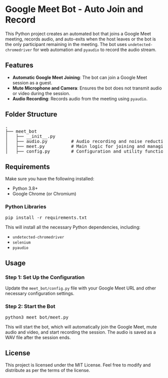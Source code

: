 
<html lang="en">
<head>
    <meta charset="UTF-8">
    <meta name="viewport" content="width=device-width, initial-scale=1.0">
</head>
<body>

<h1>Google Meet Bot - Auto Join and Record</h1>

<p>This Python project creates an automated bot that joins a Google Meet meeting, records audio, and auto-exits when the host leaves or the bot is the only participant remaining in the meeting. The bot uses <code>undetected-chromedriver</code> for web automation and <code>pyaudio</code> to record the audio stream.</p>

<h2>Features</h2>
<ul>
    <li><strong>Automatic Google Meet Joining</strong>: The bot can join a Google Meet session as a guest.</li>
    <li><strong>Mute Microphone and Camera</strong>: Ensures the bot does not transmit audio or video during the session.</li>
    <li><strong>Audio Recording</strong>: Records audio from the meeting using <code>pyaudio</code>.</li>
</ul>

<h2>Folder Structure</h2>
<pre>
.
├── meet_bot
│   ├── __init__.py
│   ├── audio.py         # Audio recording and noise reduction logic
│   ├── meet.py          # Main logic for joining and managing the Google Meet
│   ├── config.py        # Configuration and utility functions
</pre>

<h2>Requirements</h2>
<p>Make sure you have the following installed:</p>
<ul>
    <li>Python 3.8+</li>
    <li>Google Chrome (or Chromium)</li>
</ul>

<h3>Python Libraries</h3>
<pre>
pip install -r requirements.txt
</pre>
<p>This will install all the necessary Python dependencies, including:</p>
<ul>
    <li><code>undetected-chromedriver</code></li>
    <li><code>selenium</code></li>
    <li><code>pyaudio</code></li>
</ul>

<h2>Usage</h2>

<h3>Step 1: Set Up the Configuration</h3>
<p>Update the <code>meet_bot/config.py</code> file with your Google Meet URL and other necessary configuration settings.</p>

<h3>Step 2: Start the Bot</h3>
<pre>
python3 meet_bot/meet.py
</pre>
<p>This will start the bot, which will automatically join the Google Meet, mute audio and video, and start recording the session. The audio is saved as a WAV file after the session ends.</p>


<h2>License</h2>
<p>This project is licensed under the MIT License. Feel free to modify and distribute as per the terms of the license.</p>

</body>
</html>
